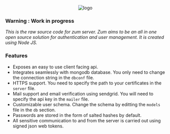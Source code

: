 <p align="center">
  <img src="https://raw.githubusercontent.com/zumapi/zum-server/master/zum.png" alt="logo">
</p>

### Warning : Work in progress

*This is the raw source code for zum server. Zum aims to be an all in one open source solution for authentication and user management. It is created using Node JS.*

### Features
* Exposes an easy to use client facing api.
* Integrates seamlessly with mongodb database. You only need to change the connection string in the ```dbconf``` file.
* HTTPS support. You need to specify the path to your certificates in the ```server``` file.
* Mail support and email verification using sendgrid. You will need to specify the api key in the ```mailer``` file.
* Customizable user schema. Change the schema by editting the ```models``` file in the ```db``` section.
* Passwords are stored in the form of salted hashes by default.
* All sensitive communication to and from the server is carried out using signed json web tokens.
